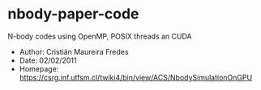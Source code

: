 nbody-paper-code
================

N-body codes using OpenMP, POSIX threads an CUDA


* Author: Cristián Maureira Fredes
* Date: 02/02/2011
* Homepage: https://csrg.inf.utfsm.cl/twiki4/bin/view/ACS/NbodySimulationOnGPU

